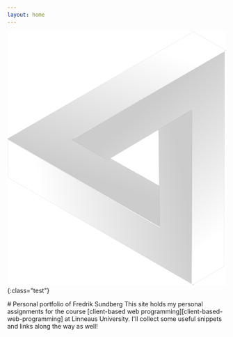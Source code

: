 ```yaml
---
layout: home
---
```


![logo](/assets/images/triangle.svg){:class="test"}
<div class="top" markdown="1">
# Personal portfolio of Fredrik Sundberg
This site holds my personal assignments for the course [client-based web programming][client-based-web-programming] at Linneaus University. I'll collect some useful snippets and links along the way as well!
</div>

[client-based-web-programming]: https://coursepress.lnu.se/kurs/klientbaserad-webbprogrammering/
